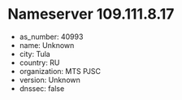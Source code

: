 # Nameserver 109.111.8.17

* as_number: 40993
* name: Unknown
* city: Tula
* country: RU
* organization: MTS PJSC
* version: Unknown
* dnssec: false
